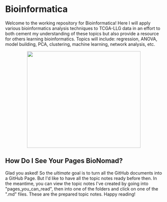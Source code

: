 # Bioinformatica

Welcome to the working repository for Bioinformatica! Here I will apply various bioinformatics analysis techniques to TCGA-LLG data in an effort to both cement my understanding of these topics but also provide a resource for others learning bioinformatics. Topics will include: regression, ANOVA, model building, PCA, clustering, machine learning, network analysis, etc.

<p align="center">
    <img src="https://github.com/BioNomad/Bioinforpedia/blob/main/images/info_graphic.PNG" width=364, height=310 />
</p>

## How Do I See Your Pages BioNomad?

Glad you asked! So the *ultimate* goal is to turn all the GitHub documents into a GitHub Page. But I'd like to have all the topic notes ready before then. In the meantime, you can view the topic notes I've created by going into "pages_you_can_read", then into one of the folders and click on one of the ".md" files. These are the prepared topic notes. Happy reading!
